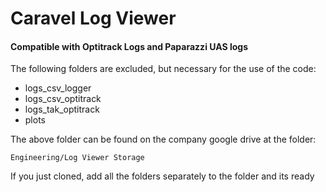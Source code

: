 # Caravel Log Viewer
#### Compatible with Optitrack Logs and Paparazzi UAS logs

The following folders are excluded, but necessary for the use of the code:

- logs_csv_logger
- logs_csv_optitrack
- logs_tak_optitrack
- plots

The above folder can be found on the company google drive at the folder:

`Engineering/Log Viewer Storage`

If you just cloned, add all the folders separately to the folder and its ready